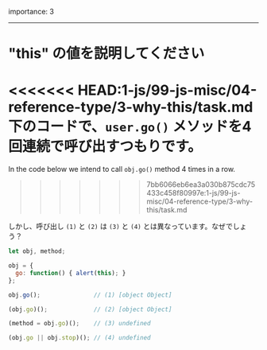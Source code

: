 importance: 3

---

# "this" の値を説明してください

<<<<<<< HEAD:1-js/99-js-misc/04-reference-type/3-why-this/task.md
下のコードで、`user.go()` メソッドを4回連続で呼び出すつもりです。
=======
In the code below we intend to call `obj.go()` method 4 times in a row.
>>>>>>> 7bb6066eb6ea3a030b875cdc75433c458f80997e:1-js/99-js-misc/04-reference-type/3-why-this/task.md

しかし、呼び出し `(1)` と `(2)` は `(3)` と `(4)` とは異なっています。なぜでしょう？

```js run no-beautify
let obj, method;

obj = {
  go: function() { alert(this); }
};

obj.go();               // (1) [object Object]

(obj.go)();             // (2) [object Object]

(method = obj.go)();    // (3) undefined

(obj.go || obj.stop)(); // (4) undefined
```
